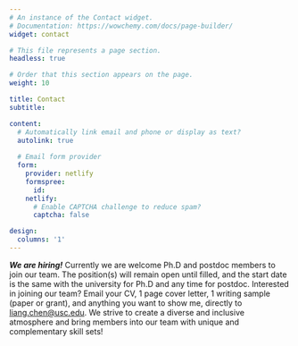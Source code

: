 ```yaml
---
# An instance of the Contact widget.
# Documentation: https://wowchemy.com/docs/page-builder/
widget: contact

# This file represents a page section.
headless: true

# Order that this section appears on the page.
weight: 10

title: Contact
subtitle:

content:
  # Automatically link email and phone or display as text?
  autolink: true
  
  # Email form provider
  form:
    provider: netlify
    formspree:
      id:
    netlify:
      # Enable CAPTCHA challenge to reduce spam?
      captcha: false

design:
  columns: '1'
---
```


**_We are hiring!_** Currently we are welcome Ph.D and postdoc members to join our team. The position(s) will remain open until filled, and the start date is the same with the university for Ph.D and any time for postdoc.
Interested in joining our team? Email your CV, 1 page cover letter, 1 writing sample (paper or grant), and anything you want to show me, directly to liang.chen@usc.edu. We strive to create a diverse and inclusive atmosphere and bring members into our team with unique and complementary skill sets! 